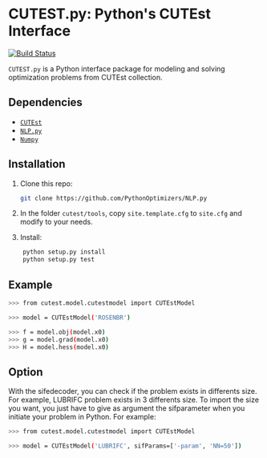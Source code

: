 # CUTEST.py: Python's CUTEst Interface

[![Build Status](https://travis-ci.org/kenjydem/CUTEST.py.svg?branch=master)](https://travis-ci.org/kenjydem/CUTEST.py)

`CUTEST.py` is a Python interface package for modeling and solving optimization problems from CUTEst collection.

## Dependencies

- [`CUTEst`](https://github.com/optimizers/cutest-mirror)
- [`NLP.py`](https://github.com/PythonOptimizers/NLP.py)
- [`Numpy`](http://www.numpy.org)

## Installation

1. Clone this repo:
   ```bash
   git clone https://github.com/PythonOptimizers/NLP.py
   ```

2. In the folder `cutest/tools`, copy `site.template.cfg` to `site.cfg` and modify to your needs.

3. Install:
```bash
    python setup.py install
    python setup.py test
```

## Example

```bash
>>> from cutest.model.cutestmodel import CUTEstModel

>>> model = CUTEstModel('ROSENBR')

>>> f = model.obj(model.x0)
>>> g = model.grad(model.x0)
>>> H = model.hess(model.x0)
```

## Option

With the sifedecoder, you can check if the problem exists in differents size.
For example, LUBRIFC problem exists in 3 differents size. To import the size you want, you just have to give as argument the sifparameter when you initiate your problem in Python. For example:

```bash
>>> from cutest.model.cutestmodel import CUTEstModel

>>> model = CUTEstModel('LUBRIFC', sifParams=['-param', 'NN=50']) 
```
